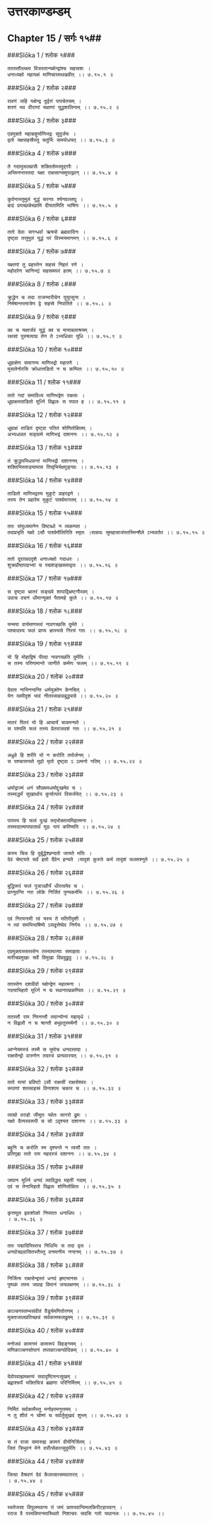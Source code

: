 उत्तरकाण्डम्डम्
===============================


## Chapter 15  / सर्गः १५##


###Slōka 1 / श्लोक १###


    ततस्ताँल्लक्ष्य वित्रस्तान्यक्षेन्द्रांश्च सहस्रशः ।
    धनाध्यक्षो महायक्षं माणिचारमथाब्रवीत् ।। ७.१५.१ ॥


###Slōka 2 / श्लोक २###


    रावणं जहि यक्षेन्द्र दुर्वृत्तं पापचेतसम् ।
    शरणं भव वीराणां यक्षाणां युद्धशालिनाम् ।। ७.१५.२ ॥


###Slōka 3 / श्लोक ३###


    एवमुक्तो महाबाहुर्माणिभद्रः सुदुर्जयः ।
    वृतो यक्षसहस्रैस्तु चतुर्भिः समयोधयत् ।। ७.१५.३ ॥


###Slōka 4 / श्लोक ४###


    ते गदामुसलप्रासैः शक्तितोमरमुद्गरैः ।
    अभिघ्नन्तस्तदा यक्षा राक्षसान्समुपाद्रवन् ।। ७.१५.४ ॥


###Slōka 5 / श्लोक ५###


    कुर्वन्तस्तुमुलं युद्धं चरन्तः श्येनवल्लघु ।
    बाढं प्रयच्छन्नेच्छामि दीयतामिति भाषिणः ।। ७.१५.५ ॥


###Slōka 6 / श्लोक ६###


    ततो देवाः सगन्धर्वा ऋषयो ब्रह्मवादिनः ।
    दृष्ट्वा तत्तुमुलं युद्धं परं विस्मयमागमन् ।। ७.१५.६ ॥


###Slōka 7 / श्लोक ७###


    यक्षाणां तु प्रहस्तेन सहस्रं निहतं रणे ।
    महोदरेण चानिन्द्यं सहस्रमपरं हतम् ।। ७.१५.७ ॥


###Slōka 8 / श्लोक ८###


    क्रुद्धेन च तदा राजन्मारीचेन युयुत्सुना ।
    निमेषान्तरमात्रेण द्वे सहस्रे निपातिते ।। ७.१५.८ ॥


###Slōka 9 / श्लोक ९###


    क्व च यक्षार्जवं युद्धं क्व च मायाबलाश्रयम् ।
    रक्षसां पुरुषव्याघ्र तेन ते ऽभ्यधिका युधि ।। ७.१५.९ ॥


###Slōka 10 / श्लोक १०###


    धूम्राक्षेण समागम्य माणिभद्रो महारणे ।
    मुसलेनोरसि क्रोधात्तडितो न च कम्पितः ।। ७.१५.१० ॥


###Slōka 11 / श्लोक ११###


    ततो गदां समाविध्य माणिभद्रेण राक्षसः ।
    धूम्राक्षस्ताडितो मूर्ध्नि विह्वलः स पपात ह ।। ७.१५.११ ॥


###Slōka 12 / श्लोक १२###


    धूम्राक्षं ताडितं दृष्ट्वा पतितं शोणितोक्षितम् ।
    अभ्यधावत सङ्ग्रामे माणिभद्रं दशाननः ।। ७.१५.१२ ॥


###Slōka 13 / श्लोक १३###


    तं क्रुद्धमभिधावन्तं माणिभद्रो दशाननम् ।
    शक्तिभिस्ताडयामास तिसृभिर्यक्षपुङ्गवः ।। ७.१५.१३ ॥


###Slōka 14 / श्लोक १४###


    ताडितो माणिभद्रस्य मुकुटे प्राहरद्रणे ।
    तस्य तेन प्रहारेम मुकुटं पार्श्वमागतम् ।। ७.१५.१४ ॥


###Slōka 15 / श्लोक १५###


    ततः संयुध्यमानेन विष्टब्धो न व्यकम्पत ।
    तदाप्रभृति यक्षो ऽसौ पार्श्वमौलिरिति स्मृतः ।सन्नादः सुमहान्राजंस्तस्मिन्शैले ऽभ्यवर्तत ।। ७.१५.१५ ॥


###Slōka 16 / श्लोक १६###


    ततो दूरात्प्रददृशे धनाध्यक्षो गदाधरः ।
    शुक्रप्रौष्ठपदाभ्यां च पद्मशङ्खसमावृतः ।। ७.१५.१६ ॥


###Slōka 17 / श्लोक १७###


    स दृष्ट्वा भ्रातरं सङ्ख्ये शापाद्विभ्रष्टगौरवम् ।
    उवाच वचनं धीमान्युक्तं पैतामहे कुले ।। ७.१५.१७ ॥


###Slōka 18 / श्लोक १८###


    यन्मया वार्यमाणस्त्वं नावगच्छसि दुर्मते ।
    पश्चादस्य फलं प्राप्य ज्ञास्यसे निरयं गतः ।। ७.१५.१८ ॥


###Slōka 19 / श्लोक १९###


    यो हि मोहाद्विषं पीत्वा नावगच्छति दुर्मतिः ।
    स तस्य परिणामान्ते जानीते कर्मणः फलम् ।। ७.१५.१९ ॥


###Slōka 20 / श्लोक २०###


    देवता नाभिनन्दन्ति धर्मयुक्तेन केनचित् ।
    येन त्वमीदृशं भावं नीतस्सन्नावबुद्ध्यसे ।। ७.१५.२० ॥


###Slōka 21 / श्लोक २१###


    मातरं पितरं यो हि आचार्यं चावमन्यते ।
    स पश्यति फलं तस्य प्रेतराजवशं गतः ।। ७.१५.२१ ॥


###Slōka 22 / श्लोक २२###


    अध्रुवे हि शरीरे यो न करोति तपोर्जनम् ।
    स पश्चात्तप्यते मूढो मृतो दृष्ट्वा ऽ ऽत्मनो गतिम् ।। ७.१५.२२ ॥


###Slōka 23 / श्लोक २३###


    धर्माद्राज्यं धनं सौख्यमधर्माद्दुःखमेव च ।
    तस्माद्धर्मं सुखार्थाय कुर्यात्पापं विसर्जयेत् ।। ७.१५.२३ ॥


###Slōka 24 / श्लोक २४###


    पापस्य हि फलं दुःखं तद्भोक्तव्यमिहात्मना ।
    तस्मादात्मापघातार्थं मूढः पापं करिष्यति ।। ७.१५.२४ ॥


###Slōka 25 / श्लोक २५###


    कस्य चिन्न हि दुर्बुद्धेश्छन्दतो जायते मतिः ।
    देवं चेष्टयते सर्वं हतो दैवेन हन्यते ।यादृशं कुरुते कर्म तादृशं फलमश्नुते ।। ७.१५.२५ ॥


###Slōka 26 / श्लोक २६###


    बुद्धिरूपं फलं पुत्राञ्छौर्यं धीरत्वमेव च ।
    प्राप्नुवन्ति नरा लोके निर्जितं पुण्यकर्मभिः ।। ७.१५.२६ ॥


###Slōka 27 / श्लोक २७###


    एवं निरयगामी त्वं यस्य ते मतिरीदृशी ।
    न त्वां समभिभाषिष्ये ऽसद्वृत्तेष्वेव निर्णयः ।। ७.१५.२७ ॥


###Slōka 28 / श्लोक २८###


    एवमुक्तास्ततस्तेन तस्यामात्याः समाहताः ।
    मारीचप्रमुखाः सर्वे विमुखा विप्रदुद्रुवुः ।। ७.१५.२८ ॥


###Slōka 29 / श्लोक २९###


    ततस्तेन दशग्रीवो यक्षेन्द्रेण महात्मना ।
    गदयाभिहतो मूर्ध्नि न च स्थानात्प्रकम्पितः ।। ७.१५.२९ ॥


###Slōka 30 / श्लोक ३०###


    ततस्तौ राम निघ्नन्तौ तदान्योन्यं महामृधे ।
    न विह्वलौ न च श्रान्तौ बभूवतुरमर्षणौ ।। ७.१५.३० ॥


###Slōka 31 / श्लोक ३१###


    आग्नेयमस्त्रं तस्मै स मुमोच धनदस्तदा ।
    राक्षसेन्द्रो वारुणेन तदस्त्रं प्रत्यवारयत् ।। ७.१५.३१ ॥


###Slōka 32 / श्लोक ३२###


    ततो मायां प्रविष्टो ऽसौ राक्षसीं राक्षसेश्वरः ।
    रूपाणां शतसाहस्रं विनाशाय चकार च ।। ७.१५.३२ ॥


###Slōka 33 / श्लोक ३३###


    व्याघ्रो वराहो जीमूतः पर्वतः सागरो द्रुमः ।
    यक्षो दैत्यस्वरूपी च सो ऽदृश्यत दशाननः ।। ७.१५.३३ ॥


###Slōka 34 / श्लोक ३४###


    बहूनि च करोति स्म दृश्यन्ते न त्वसौ ततः ।
    प्रतिगृह्य ततो राम महदस्त्रं दशाननः ।। ७.१५.३४ ॥


###Slōka 35 / श्लोक ३५###


    जघान मूर्ध्नि धनदं व्याविद्ध्य महतीं गदाम् ।
    एवं स तेनाभिहतो विह्वलः शोणितोक्षितः ।। ७.१५.३५ ॥


###Slōka 36 / श्लोक ३६###


    कृत्तमूल इवाशोको निपपात धनाधिपः ।
    । ७.१५.३६ ॥


###Slōka 37 / श्लोक ३७###


    ततः पद्मादिभिस्तत्र निधिभिः स तदा वृतः ।
    धनदोच्छ्वासितस्तैस्तु वनमानीय नन्दनम् ।। ७.१५.३७ ॥


###Slōka 38 / श्लोक ३८###


    निर्जित्य राक्षसेन्द्रस्तं धनदं हृष्टमानसः ।
    पुष्पकं तस्य जग्राह विमानं जयलक्षणम् ।। ७.१५.३८ ॥


###Slōka 39 / श्लोक ३९###


    काञ्चनस्तम्भसंवीतं वैडूर्यमणितोरणम् ।
    मुक्ताजालप्रतिच्छन्नं सर्वकामफलद्रुमम् ।। ७.१५.३९ ॥


###Slōka 40 / श्लोक ४०###


    मनोजवं कामगमं कामरूपं विहङ्गमम् ।
    मणिकाञ्चनसोपानं तप्तकाञ्चनवेदिकम् ।। ७.१५.४० ॥


###Slōka 41 / श्लोक ४१###


    देवोपवाह्यमक्षय्यं सदादृष्टिमनःसुखम् ।
    बह्वाश्चर्यं भक्तिचित्रं ब्रह्मणा परिनिर्मितम् ।। ७.१५.४१ ॥


###Slōka 42 / श्लोक ४२###


    निर्मितं सर्वकामैस्तु मनोहरमनुत्तमम् ।
    न तु शीतं न चोष्णं च सर्वर्तुसुखदं शुभम् ।। ७.१५.४२ ॥


###Slōka 43 / श्लोक ४३###


    स तं राजा समारुह्य कामगं वीर्यनिर्जितम् ।
    जितं त्रिभुवनं मेने दर्पोत्सेकात्सुदुर्मतिः ।। ७.१५.४३ ॥


###Slōka 44 / श्लोक ४४###


    जित्वा वैश्रवणं देवं कैलासात्समवातरत् ।
    । ७.१५.४४ ॥


###Slōka 45 / श्लोक ४५###


    स्वतेजसा विपुलमवाप्य तं जयं प्रतापवान्विमलकिरीटहारवान् ।
    रराज वै परमविमानमास्थितो निशाचरः सदसि गतो यथानलः ।। ७.१५.४५ ।।


